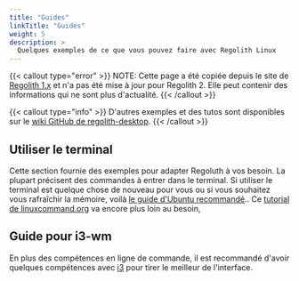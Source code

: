 ```yaml
---
title: "Guides"
linkTitle: "Guides"
weight: 5
description: >
  Quelques exemples de ce que vous pouvez faire avec Regolith Linux
---
```


{{< callout type="error" >}}
NOTE: Cette page a été copiée depuis le site de [Regolith 1.x](https://regolith-linux.org) et n'a pas été mise à jour pour Regolith 2. Elle peut contenir des informations qui ne sont plus d'actualité.
{{< /callout >}}

{{< callout type="info" >}}
D'autres exemples et des tutos sont disponibles sur le [wiki GitHub de regolith-desktop](https://github.com/search?q=org%3Aregolith-linux&type=Wikis&in:HowTo).
{{< /callout >}}

## Utiliser le terminal

Cette section fournie des exemples pour adapter Regoluth à vos besoin.
La plupart précisent des commandes à entrer dans le terminal. Si utiliser le terminal est quelque chose de nouveau pour vous ou si vous souhaitez vous rafraîchir la mémoire, voilà [le guide d'Ubuntu recommandé](https://tutorials.ubuntu.com/tutorial/command-line-for-beginners#0)..
Ce [tutorial de linuxcommand.org](http://linuxcommand.org/lc3_learning_the_shell.php) va encore plus loin au besoin,

## Guide pour i3-wm

En plus des compétences en ligne de commande, il est recommandé d'avoir quelques compétences avec [i3](https://i3wm.org/docs/userguide.html) pour tirer le meilleur de l'interface.
